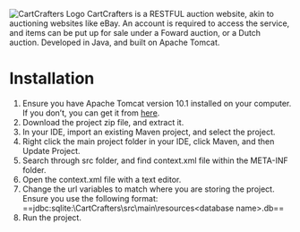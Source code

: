![CartCrafters Logo](https://github.com/Martin-Brejniak/CartCrafters/assets/77299294/2a516df4-c0f5-4fc3-8743-a26c7f5396c2)
CartCrafters is a RESTFUL auction website, akin to auctioning websites like eBay. An account is required to access the service, and items can be put up for sale under a Foward auction, or a Dutch auction. Developed in Java, and built on Apache Tomcat. 

# Installation
1. Ensure you have Apache Tomcat version 10.1 installed on your computer. If you don’t, you can get it from [here](https://tomcat.apache.org/download-90.cgi).
2. Download the project zip file, and extract it.
3. In your IDE, import an existing Maven project, and select the project.
4. Right click the main project folder in your IDE, click Maven, and then Update Project.
5. Search through src folder, and find context.xml file within the META-INF folder.
6. Open the context.xml file with a text editor.
7. Change the url variables to match where you are storing the project. Ensure you use the following format:
   ==jdbc:sqlite:<project path>\CartCrafters\src\main\resources\<database name>.db==
8. Run the project.
